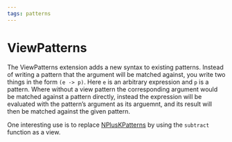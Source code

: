 ```yaml
---
tags: patterns
---
```


# ViewPatterns

The ViewPatterns extension adds a new syntax to existing patterns. Instead of
writing a pattern that the argument will be matched against, you write two
things in the form `(e -> p)`. Here `e` is an arbitrary expression and `p` is a
pattern. Where without a view pattern the corresponding argument would be
matched against a pattern directly, instead the expression will be evaluated
with the pattern’s argument as its arguemnt, and its result will then be matched
against the given pattern.

One interesting use is to replace [NPlusKPatterns](NPlusKPatterns) by using the `subtract`
function as a view. 
